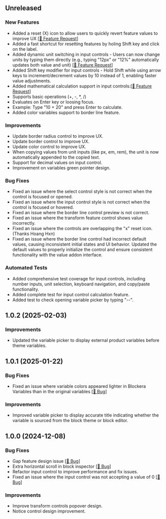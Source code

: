 ## Unreleased

### New Features
- Added a reset (X) icon to allow users to quickly revert feature values to improve UX [[🔗 Feature Request](https://community.blockera.ai/feature-request-1rsjg2ck/post/simplifying-the-process-of-reseting-features-value-tEpNZzvvd64SAX2)]
- Added a fast shortcut for resetting features by holing Shift key and click on the label.
- Added dynamic unit switching in input controls - Users can now change units by typing them directly (e.g., typing "12px" or "12%" automatically updates both value and unit) [[🔗 Feature Request](https://community.blockera.ai/feature-request-1rsjg2ck/post/support-changing-the-unit-of-input-by-typing-it-nVKjZXQKHGTN4Da)]
- Added Shift key modifier for input controls - Hold Shift while using arrow keys to increment/decrement values by 10 instead of 1, enabling faster value adjustments.
- Added mathematical calculation support in input controls:[[🔗 Feature Request](https://community.blockera.ai/feature-request-1rsjg2ck/post/calculation-support-in-input-fields-vYgMNzDYuGLilZy)]
- Supports basic operations (+, -, *, /)
- Evaluates on Enter key or loosing focus.
- Example: Type "10 + 20" and press Enter to calculate.
- Added color variables support to border line feature.

### Improvements
- Update border radius control to improve UX.
- Update border control to improve UX.
- Update color control to improve UX.
- When copying values from unit inputs (like px, em, rem), the unit is now automatically appended to the copied text.
- Support for decimal values on input control.
- Improvement on variables green pointer design.

### Bug Fixes
- Fixed an issue where the select control style is not correct when the control is focused or opened.
- Fixed an issue where the input control style is not correct when the control is focused or hovered.
- Fixed an issue where the border line control preview is not correct.
- Fixed an issue where the transform feature control shows value incorrectly.
- Fixed an issue where the controls are overlapping the "x" reset icon. (Thanks Hoang Hxn)
- Fixed an issue where the border line control had incorrect default values, causing inconsistent initial states and UI behavior. Updated the default values to properly initialize the control and ensure consistent functionality with the value addon interface.

### Automated Tests
- Added comprehensive test coverage for input controls, including number inputs, unit selection, keyboard navigation, and copy/paste functionality.
- Added complete test for input control calculation feature.
- Added test to check opening variable picker by typing "--".

## 1.0.2 (2025-02-03)

### Improvements
- Updated the variable picker to display external product variables before theme variables.

## 1.0.1 (2025-01-22)

### Bug Fixes
- Fixed an issue where variable colors appeared lighter in Blockera Variables than in the original variables  [[🔗 Bug](https://community.blockera.ai/bugs-mdhyb8nc/post/showing-theme-colors-as-they-are-4VjzJz6qKKL9HdQ)]

### Improvements
- Improved variable picker to display accurate title indicating whether the variable is sourced from the block theme or block editor.


## 1.0.0 (2024-12-08)

### Bug Fixes
- Gap feature design issue [[🔗 Bug](https://community.blockera.ai/bugs-mdhyb8nc/post/gap-feature-design-issue-oF3n51EmkszId4T)]
- Extra horizontal scroll in block inspector [[🔗 Bug](https://community.blockera.ai/bugs-mdhyb8nc/post/horizontal-scroll-in-block-inspectror-gKJ6oUo3qLdRo9Y)]
- Refactor input control to improve performance and fix issues.
- Fixed an issue where the input control was not accepting a value of 0 [[🔗 Bug](https://community.blockera.ai/bugs-mdhyb8nc/post/the-width-feature-does-not-accepts-0-value-74lCJXSXBziXaqU)]

### Improvements
- Improve transform controls popover design.
- Notice control design improvement.
